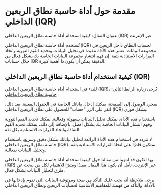 مقدمة حول أداة حاسبة نطاق الربعين الداخلي (IQR)
===============================================

عنوان المقال: كيفية استخدام أداة حاسبة نطاق الربعين الداخلي (IQR) عبر الإنترنت

تُستخدم أداة حاسبة نطاق الربعين الداخلي (IQR) لحساب النطاق داخل الربعين في مجموعة البيانات. تعتبر هذه الأداة مفيدة في تحليل البيانات وتحديد القيم النووية واتخاذ القرارات الاستنادية بثقة. إن فهم انتشار مجموعة البيانات الخاصة بك بشكل فعال من خلال حسابات IQR الدقيقة يمكن أن يكون ذا أهمية كبيرة.

كيفية استخدام أداة حاسبة نطاق الربعين الداخلي (IQR)
---------------------------------------------------

للبدء في استخدام أداة حاسبة نطاق الربعين الداخلي (IQR)، يُرجى زيارة الرابط التالي: [حاسبة نطاق الربعين الداخلي](https://www.onlinecalculatorsfree.com/ar/math/interquartile-range-calculator.html)

بمجرد الوصول إلى الصفحة، يمكنك إدخال بياناتك الخاصة في الحقول المعنية. بعد ذلك، انقر على الزر "حساب" للحصول على نطاق الربعين الداخلي (IQR) بشكل فوري.

باستخدام هذه الأداة، يمكنك تحليل البيانات بسهولة وفعالية. يمكنك تحديد القيم النووية وفهم انتشار البيانات الخاصة بك بشكل أفضل. بالإضافة إلى ذلك، يمكنك تحديد القيم الشاذة واتخاذ القرارات الاستنادية بكل ثقة.

لا تتردد في استخدام هذه الأداة الرائعة لتحليل بياناتك بشكل دقيق وسريع. باستخدام حاسبة نطاق الربعين الداخلي (IQR)، ستكون قادرًا على اتخاذ القرارات الاستنادية بثقة وتحليل البيانات بفعالية.

بهذا نكون قد انتهينا من مقالنا حول كيفية استخدام أداة حاسبة نطاق الربعين الداخلي (IQR) عبر الإنترنت. نأمل أن يكون هذا المقال مفيدًا ومثيرًا للاهتمام لكل من يبحث عن طرق لتحليل البيانات بشكل فعال.

يرجى ملاحظة أنه يجب عليك التأكد من صحة وموثوقية البيانات التي تقوم بإدخالها في الأداة، والتأكد من فهمك للمفاهيم الأساسية لحسابات الربعين ونطاق الربعين الداخلي.